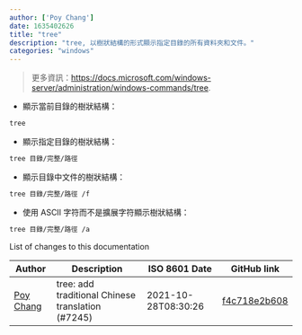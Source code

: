 ```yaml
---
author: ['Poy Chang']
date: 1635402626
title: "tree"
description: "tree, 以樹狀結構的形式顯示指定目錄的所有資料夾和文件。"
categories: "windows"
---
```

> 更多資訊：<https://docs.microsoft.com/windows-server/administration/windows-commands/tree>.

- 顯示當前目錄的樹狀結構：

```bash
tree
```

- 顯示指定目錄的樹狀結構：

```bash
tree 目錄/完整/路徑
```

- 顯示目錄中文件的樹狀結構：

```bash
tree 目錄/完整/路徑 /f
```

- 使用 ASCII 字符而不是擴展字符顯示樹狀結構：

```bash
tree 目錄/完整/路徑 /a
```
List of changes to this documentation


Author | Description | ISO 8601 Date | GitHub link
------|-----|-----|-----
[Poy Chang](mailto:poypost@gmail.com) | tree: add traditional Chinese translation (#7245) | 2021-10-28T08:30:26 | [f4c718e2b608](https://github.com/tldr-pages/tldr/commit/f4c718e2b60863edf212ff81087f188e49dc2095)

